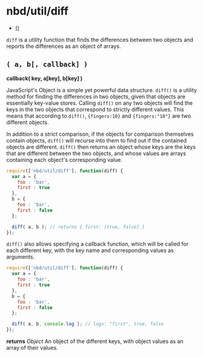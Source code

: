 # nbd/util/diff
* [()](#-a-b-callback-)

`diff` is a utility function that finds the differences between two objects and reports the differences as an object of arrays.

## `( a, b[, callback] )`
**callback( key, a[key], b[key] )**

JavaScript's Object is a simple yet powerful data structure. `diff()` is a utility method for finding the differences in two objects, given that objects are essentially key-value stores. Calling `diff()` on any two objects will find the keys in the two objects that correspond to strictly different values.  This means that according to `diff()`, `{fingers:10}` and `{fingers:"10"}` are two different objects.

In addition to a strict comparison, if the objects for comparison themselves contain objects, `diff()` will recurse into them to find out if the contained objects are different. `diff()` then returns an object whose keys are the keys that are different between the two objects, and whose values are arrays containing each object's corresponding value.

```javascript
require(['nbd/util/diff'], function(diff) {
  var a = {
    foo : 'bar',
    first : true
  },
  b = {
    foo : 'bar',
    first : false
  };

  diff( a, b ); // returns { first: [true, false] }
});
```

`diff()` also allows specifying a callback function, which will be called for each different key, with the key name and corresponding values as arguments.

```javascript
require(['nbd/util/diff'], function(diff) {
  var a = {
    foo : 'bar',
    first : true
  },
  b = {
    foo : 'bar',
    first : false
  };

  diff( a, b, console.log ); // logs: "first", true, false
});
```

**returns** *Object* An object of the different keys, with object values as an array of their values.
